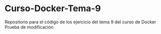 # Curso-Docker-Tema-9
Repositorio para el código de los ejercicio del tema 9 del curso de Docker
Prueba de modificación